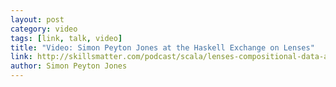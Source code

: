 ```yaml
---
layout: post
category: video
tags: [link, talk, video]
title: "Video: Simon Peyton Jones at the Haskell Exchange on Lenses"
link: http://skillsmatter.com/podcast/scala/lenses-compositional-data-access-and-manipulation
author: Simon Peyton Jones
---
```


